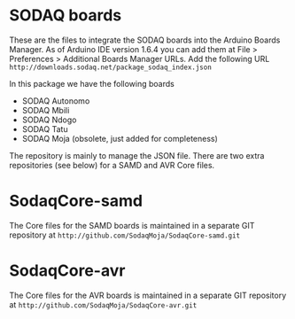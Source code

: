 # SODAQ boards

These are the files to integrate the SODAQ boards into the Arduino Boards
Manager.  As of Arduino IDE version 1.6.4 you can add them at File >
Preferences > Additional Boards Manager URLs.  Add the following URL
`http://downloads.sodaq.net/package_sodaq_index.json`

In this package we have the following boards
* SODAQ Autonomo
* SODAQ Mbili
* SODAQ Ndogo
* SODAQ Tatu
* SODAQ Moja (obsolete, just added for completeness)

The repository is mainly to manage the JSON file.  There are two extra
repositories (see below) for a SAMD and AVR Core files.

# SodaqCore-samd

The Core files for the SAMD boards is maintained in a separate GIT
repository at
`http://github.com/SodaqMoja/SodaqCore-samd.git`

# SodaqCore-avr

The Core files for the AVR boards is maintained in a separate GIT
repository at
`http://github.com/SodaqMoja/SodaqCore-avr.git`
